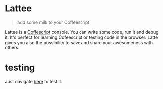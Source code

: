 # Lattee 

> add some milk to your Coffeescript

Lattee is a [Coffescript](http://coffeescript.org) console. You can write some code, run it and debug it.
It's perfect for learning Cofeescript or testing code in the browser. 
Latte gives you also the possibility to save and share your awesomeness with others.

# testing 
Just navigate [here](http://haithembelhaj.github.com/Lattee/) to test it.